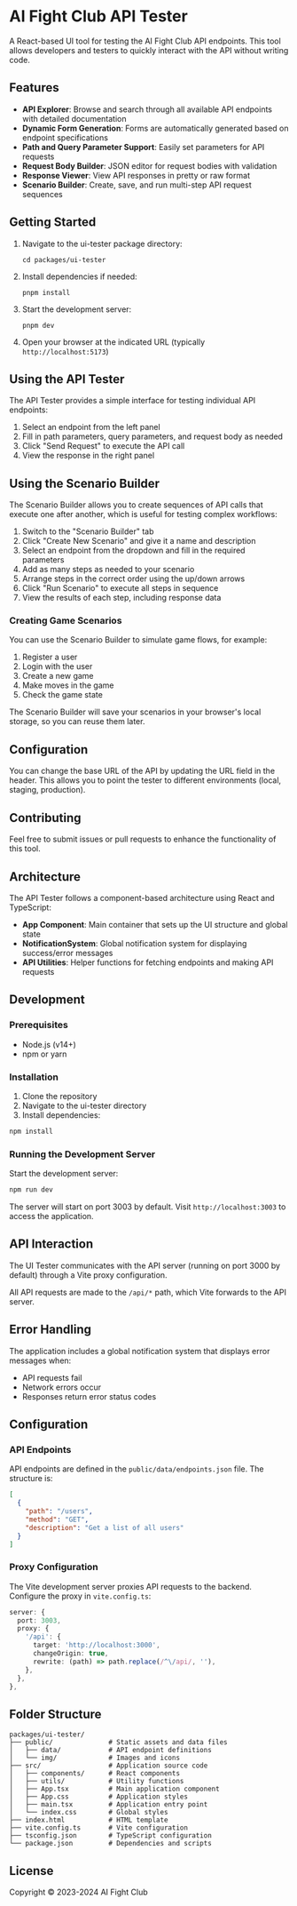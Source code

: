 # AI Fight Club API Tester

A React-based UI tool for testing the AI Fight Club API endpoints. This tool allows developers and testers to quickly interact with the API without writing code.

## Features

- **API Explorer**: Browse and search through all available API endpoints with detailed documentation
- **Dynamic Form Generation**: Forms are automatically generated based on endpoint specifications
- **Path and Query Parameter Support**: Easily set parameters for API requests
- **Request Body Builder**: JSON editor for request bodies with validation
- **Response Viewer**: View API responses in pretty or raw format
- **Scenario Builder**: Create, save, and run multi-step API request sequences

## Getting Started

1. Navigate to the ui-tester package directory:
   ```
   cd packages/ui-tester
   ```

2. Install dependencies if needed:
   ```
   pnpm install
   ```

3. Start the development server:
   ```
   pnpm dev
   ```

4. Open your browser at the indicated URL (typically `http://localhost:5173`)

## Using the API Tester

The API Tester provides a simple interface for testing individual API endpoints:

1. Select an endpoint from the left panel
2. Fill in path parameters, query parameters, and request body as needed
3. Click "Send Request" to execute the API call
4. View the response in the right panel

## Using the Scenario Builder

The Scenario Builder allows you to create sequences of API calls that execute one after another, which is useful for testing complex workflows:

1. Switch to the "Scenario Builder" tab
2. Click "Create New Scenario" and give it a name and description
3. Select an endpoint from the dropdown and fill in the required parameters
4. Add as many steps as needed to your scenario
5. Arrange steps in the correct order using the up/down arrows
6. Click "Run Scenario" to execute all steps in sequence
7. View the results of each step, including response data

### Creating Game Scenarios

You can use the Scenario Builder to simulate game flows, for example:

1. Register a user
2. Login with the user
3. Create a new game
4. Make moves in the game
5. Check the game state

The Scenario Builder will save your scenarios in your browser's local storage, so you can reuse them later.

## Configuration

You can change the base URL of the API by updating the URL field in the header. This allows you to point the tester to different environments (local, staging, production).

## Contributing

Feel free to submit issues or pull requests to enhance the functionality of this tool.

## Architecture

The API Tester follows a component-based architecture using React and TypeScript:

- **App Component**: Main container that sets up the UI structure and global state
- **NotificationSystem**: Global notification system for displaying success/error messages
- **API Utilities**: Helper functions for fetching endpoints and making API requests

## Development

### Prerequisites

- Node.js (v14+)
- npm or yarn

### Installation

1. Clone the repository
2. Navigate to the ui-tester directory
3. Install dependencies:

```bash
npm install
```

### Running the Development Server

Start the development server:

```bash
npm run dev
```

The server will start on port 3003 by default. Visit `http://localhost:3003` to access the application.

## API Interaction

The UI Tester communicates with the API server (running on port 3000 by default) through a Vite proxy configuration.

All API requests are made to the `/api/*` path, which Vite forwards to the API server.

## Error Handling

The application includes a global notification system that displays error messages when:

- API requests fail
- Network errors occur
- Responses return error status codes

## Configuration

### API Endpoints

API endpoints are defined in the `public/data/endpoints.json` file. The structure is:

```json
[
  {
    "path": "/users",
    "method": "GET",
    "description": "Get a list of all users"
  }
]
```

### Proxy Configuration

The Vite development server proxies API requests to the backend. Configure the proxy in `vite.config.ts`:

```ts
server: {
  port: 3003,
  proxy: {
    '/api': {
      target: 'http://localhost:3000',
      changeOrigin: true,
      rewrite: (path) => path.replace(/^\/api/, ''),
    },
  },
},
```

## Folder Structure

```
packages/ui-tester/
├── public/              # Static assets and data files
│   ├── data/            # API endpoint definitions
│   └── img/             # Images and icons
├── src/                 # Application source code
│   ├── components/      # React components
│   ├── utils/           # Utility functions
│   ├── App.tsx          # Main application component
│   ├── App.css          # Application styles
│   ├── main.tsx         # Application entry point
│   └── index.css        # Global styles
├── index.html           # HTML template
├── vite.config.ts       # Vite configuration
├── tsconfig.json        # TypeScript configuration
└── package.json         # Dependencies and scripts
```

## License

Copyright © 2023-2024 AI Fight Club
